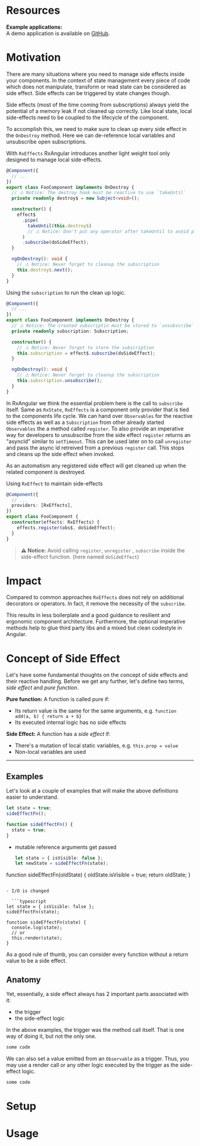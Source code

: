 # Resources

**Example applications:**  
A demo application is available on [GitHub](https://github.com/BioPhoton/rx-angular-state-rx-effects).

# Motivation

There are many situations where you need to manage side effects inside your components.
In the context of state management every piece of code which does not manipulate, transform or read state can be considered as side effect.
Side effects can be triggered by state changes though.

Side effects (most of the time coming from subscriptions) always yield the potential of a memory leak if not cleaned up correctly.
Like local state, local side-effects need to be coupled to the lifecycle of the component.

To accomplish this, we need to make sure to clean up every side effect in the `OnDestroy` method. Here we can de-reference local variables and unsubscribe open subscriptions.

With `RxEffects` RxAngular introduces another light weight tool only designed to manage local side-effects.

```ts
@Component({
  // ...
})
export class FooComponent implements OnDestroy {
  // ⚠ Notice: The destroy hook must be reactive to use `takeUntil`
  private readonly destroy$ = new Subject<void>();

  constructor() {
    effect$
      .pipe(
        takeUntil(this.destroy$)
        // ⚠ Notice: Don't put any operator after takeUntil to avoid potential subscription leaks
      )
      .subscribe(doSideEffect);
  }

  ngOnDestroy(): void {
    // ⚠ Notice: Never forget to cleanup the subscription
    this.destroy$.next();
  }
}
```

Using the `subscription` to run the clean up logic.

```ts
@Component({
  // ...
})
export class FooComponent implements OnDestroy {
  // ⚠ Notice: The created subscriptin must be stored to `unsubscribe` later
  private readonly subscription: Subscription;

  constructor() {
    // ⚠ Notice: Never forget to store the subscription
    this.subscription = effect$.subscribe(doSideEffect);
  }

  ngOnDestroy(): void {
    // ⚠ Notice: Never forget to cleanup the subscription
    this.subscription.unsubscribe();
  }
}
```

In RxAngular we think the essential problem here is the call to `subscribe` itself. Same as `RxState`, `RxEffects` is a component only provider that is tied to the components life cycle.
We can hand over `Observables` for the reactive side effects as well as a `Subscription` from other already started `Observables` the a method called `register`.
To also provide an imperative way for developers to unsubscribe from the side effect `register` returns an "asyncId" similar to `setTimeout`.
This can be used later on to call `unregister` and pass the async id retreived from a previous `register` call. This stops and cleans up the side effect when invoked.

As an automatism any registered side effect will get cleaned up when the related component is destroyed.

Using `RxEffect` to maintain side-effects

```ts
@Component({
  // ...
  providers: [RxEffects],
})
export class FooComponent {
  constructor(effects: RxEffects) {
    effects.register(obs$, doSideEffect);
  }
}
```

> **⚠ Notice:**
> Avoid calling `register`, `unregister` , `subscribe` inside the side-effect function. (here named `doSideEffect`)

# Impact

Compared to common approaches `RxEffects` does not rely on additional decorators or operators.
In fact, it remove the necessity of the `subscribe`.

This results in less boilerplate and a good guidance to resilient and ergonomic component architecture.
Furthermore, the optional imperative methods help to glue third party libs and a mixed but clean codestyle in Angular.

# Concept of Side Effect

Let's have some fundamental thoughts on the concept of side effects and their reactive handling.
Before we get any further, let's define two terms, _side effect_ and _pure function_.

**Pure function:**
A function is called pure if:

- Its return value is the same for the same arguments, e.g. `function add(a, b) { return a + b}`
- Its executed internal logic has no side effects

**Side Effect:**
A function has a _side effect_ if:

- There's a mutation of local static variables, e.g. `this.prop = value`
- Non-local variables are used

---

## Examples

Let's look at a couple of examples that will make the above definitions easier to understand.

```typescript
let state = true;
sideEffectFn();

function sideEffectFn() {
  state = true;
}
```

- mutable reference arguments get passed

  ```typescript
  let state = { isVisible: false };
  let newState = sideEffectFn(state);
  ```

function sideEffectFn(oldState) {
oldState.isVisible = true;
return oldState;
}

````

- I/O is changed

  ```typescript
let state = { isVisible: false };
sideEffectFn(state);

function sideEffectFn(state) {
  console.log(state);
  // or
  this.render(state);
}
````

As a good rule of thumb, you can consider every function without a return value to be a side effect.

## Anatomy

Yet, essentially, a side effect always has 2 important parts associated with it:

- the trigger
- the side-effect logic

In the above examples, the trigger was the method call itself. That is one way of doing it, but not the only one.

```typescript
some code
```

We can also set a value emitted from an `Observable` as a trigger.
Thus, you may use a render call or any other logic executed by the trigger as the side-effect logic.

```typescript
some code
```

# Setup

# Usage

